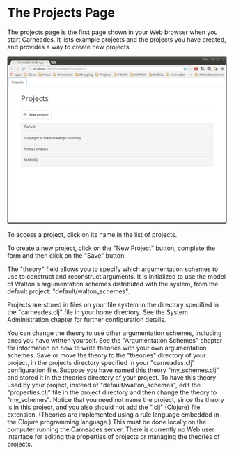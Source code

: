 # The Projects Page

The projects page is the first page shown in your Web browser when you
start Carneades. It lists example projects and the projects you have
created, and provides a way to create new projects.

![Example Projects Page](figs/projects.png)

To access a project, click on its name in the list of projects.

To create a new project, click on the "New Project" button, complete
the form and then click on the "Save" button.

The "theory" field allows you to specify which argumentation schemes
to use to construct and reconstruct arguments. It is initialized to
use the model of Walton's argumentation schemes distributed with the
system, from the default project: "default/walton_schemes".

Projects are stored in files on your file system in the directory
specified in the "carneades.clj" file in your home directory. See the
System Administration chapter for further configuration details.

You can change the theory to use other argumentation schemes,
including ones you have written yourself. See the "Argumentation
Schemes" chapter for information on how to write theories with your
own argumentation schemes. Save or move the theory to the "theories"
directory of your project, in the projects directory specified in your
"carneades.clj" configuration file. Suppose you have named this theory
"my_schemes.clj" and stored it in the theories directory of your
project. To have this theory used by your project, instead of
"default/walton_schemes", edit the "properties.clj" file in the
project directory and then change the theory to "my_schemes".  Notice
that you need not name the project, since the theory is in this
project, and you also should not add the ".clj" (Clojure) file
extension. (Theories are implemented using a rule language embedded in
the Clojure programming language.) This must be done locally on the
computer running the Carneades server. There is currently no Web
user interface for editing the properties of projects or managing the
theories of projects.






